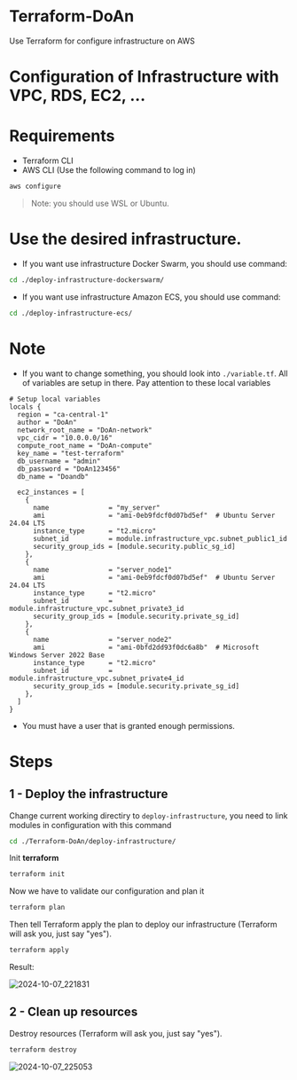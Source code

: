 # Terraform-DoAn
Use Terraform for configure infrastructure on AWS

# Configuration of Infrastructure with VPC, RDS, EC2, ...

# Requirements

- Terraform CLI
- AWS CLI (Use the following command to log in)

```bash
aws configure
```

> Note: you should use WSL or Ubuntu.

# Use the desired infrastructure.

- If you want use infrastructure Docker Swarm, you should use command:

```bash
cd ./deploy-infrastructure-dockerswarm/
```

- If you want use infrastructure Amazon ECS, you should use command:

```bash
cd ./deploy-infrastructure-ecs/
```

# Note

- If you want to change something, you should look into `./variable.tf`. All of variables are setup in there. Pay attention to these local variables

```hcl
# Setup local variables
locals {
  region = "ca-central-1"
  author = "DoAn"
  network_root_name = "DoAn-network"
  vpc_cidr = "10.0.0.0/16"
  compute_root_name = "DoAn-compute"
  key_name = "test-terraform"
  db_username = "admin"
  db_password = "DoAn123456"
  db_name = "Doandb"

  ec2_instances = [
    {
      name               = "my_server"
      ami                = "ami-0eb9fdcf0d07bd5ef"  # Ubuntu Server 24.04 LTS
      instance_type      = "t2.micro"
      subnet_id          = module.infrastructure_vpc.subnet_public1_id
      security_group_ids = [module.security.public_sg_id]
    },
    {
      name               = "server_node1"
      ami                = "ami-0eb9fdcf0d07bd5ef"  # Ubuntu Server 24.04 LTS
      instance_type      = "t2.micro"
      subnet_id          = module.infrastructure_vpc.subnet_private3_id
      security_group_ids = [module.security.private_sg_id]
    },
    {
      name               = "server_node2"
      ami                = "ami-0bfd2dd93f0dc6a8b"  # Microsoft Windows Server 2022 Base
      instance_type      = "t2.micro"
      subnet_id          = module.infrastructure_vpc.subnet_private4_id
      security_group_ids = [module.security.private_sg_id]
    },
  ]
}
```

- You must have a user that is granted enough permissions.

# Steps

## 1 - Deploy the infrastructure

Change current working directiry to `deploy-infrastructure`, you need to link modules in configuration with this command

```bash
cd ./Terraform-DoAn/deploy-infrastructure/
```

Init **terraform**

```bash
terraform init
```

Now we have to validate our configuration and plan it

```bash
terraform plan
```

Then tell Terraform apply the plan to deploy our infrastructure (Terraform will ask you, just say "yes").

```bash
terraform apply
```

Result:

![2024-10-07_221831](https://github.com/user-attachments/assets/2bc86038-345b-4588-ae82-54abeed1471d)

## 2 - Clean up resources

Destroy resources (Terraform will ask you, just say "yes").

```bash
terraform destroy
```

![2024-10-07_225053](https://github.com/user-attachments/assets/4f3cef0e-5258-413b-88b8-c2ceba965a85)
